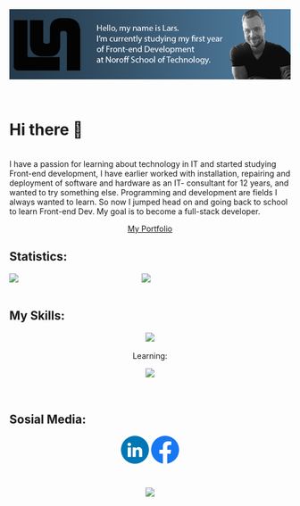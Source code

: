
<div display="inline-block" align=center>
<img align="center" src="https://github.com/larssandell/LarsSandell/blob/main/lars-bannerv3.png" />

</div>
<br>
<br>
<h1>Hi there 👋</h1>
<p>
  <br>
I have a passion for learning about technology in IT and started studying Front-end development, I have earlier worked with installation, repairing and deployment of software and hardware as an IT- consultant for 12 years, and wanted to try something else. Programming and development are fields I always wanted to learn. So now I jumped head on and going back to school to learn Front-end Dev. My goal is to become a full-stack developer. 
</p>
<p align="center"><a class="button" href="https://iridescent-kitten-60cca2.netlify.app/">My Portfolio</a></p>
<h2>Statistics:</h2>
<div>
 <img class="img" align="left" width="47%" src="https://github-readme-stats.vercel.app/api?username=larssandell&show_icons=true&theme=dark" />
 <img class="img" align="left" width="47%" src="https://github-readme-stats.vercel.app/api/top-langs/?username=larssandell&theme=dark&layout=compact" />
</div>
<br>
<br>
<div> 
<h2 align="left">My Skills:</h2>
    <p align="center">
  <a href="https://skillicons.dev">
    <img src="https://skillicons.dev/icons?i=js,html,css,figma,github,ai,ps,netlify,vscode,react" />
  </a>
</p>
  <p align="center">Learning:</p>
  <p align="center"><a align="center" href="https://skillicons.dev">
    <img src="https://skillicons.dev/icons?i=Mui" />
  </a></p>
  </div>
<br>
  
<h2>Sosial Media:</h2>
  
<div align="center">
<a href="https://www.linkedin.com/in/lars-sandell"><img height="50" src="https://github.com/larssandell/LarsSandell/blob/main/LinkedIN.png?raw=true"></a>
<a href="https://www.facebook.com/BingoPingo"><img height="50" src="https://github.com/larssandell/LarsSandell/blob/main/Facebook.png?raw=true"></a>
</div>
<br>

### 
<div align="center">

![](https://komarev.com/ghpvc/?username=larssandell&color=green)
</div>

